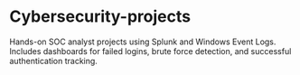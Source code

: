 # Cybersecurity-projects
Hands-on SOC analyst projects using Splunk and Windows Event Logs. Includes dashboards for failed logins, brute force detection, and successful authentication tracking.
